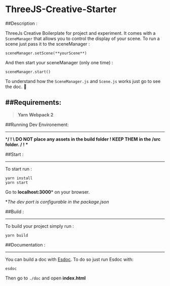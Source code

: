 # ThreeJS-Creative-Starter

##Description :

ThreeJs Creative Boilerplate for project and experiment.
It comes with a `SceneManager` that allows you to control the display of your scene.
To run a scene just pass it to the sceneManager :

    sceneManager.setScene(**yourScene**)

And then start your sceneManager (only one time) :

    sceneManager.start()

To understand how the `SceneManager.js` and `Scene.js` works just go to see the doc. :notebook_with_decorative_cover:

##Requirements:
----------

> **Yarn**
> **Webpack 2**

##Running Dev Environement:


----------


***/ ! \ DO NOT place any assets in the build folder !  KEEP THEM in the /src folder. / ! \***

##Start :


----------
To start run :

    yarn install
    yarn start

Go to **localhost:3000*** on your browser.

**The dev port is configurable in the package.json*

##Build :


----------
To build your project simply run :

    yarn build

##Documentation :


----------
You can build a doc with [Esdoc](https://esdoc.org/). To do so just run Esdoc with:

    esdoc

Then go to `./doc` and open **index.html**
